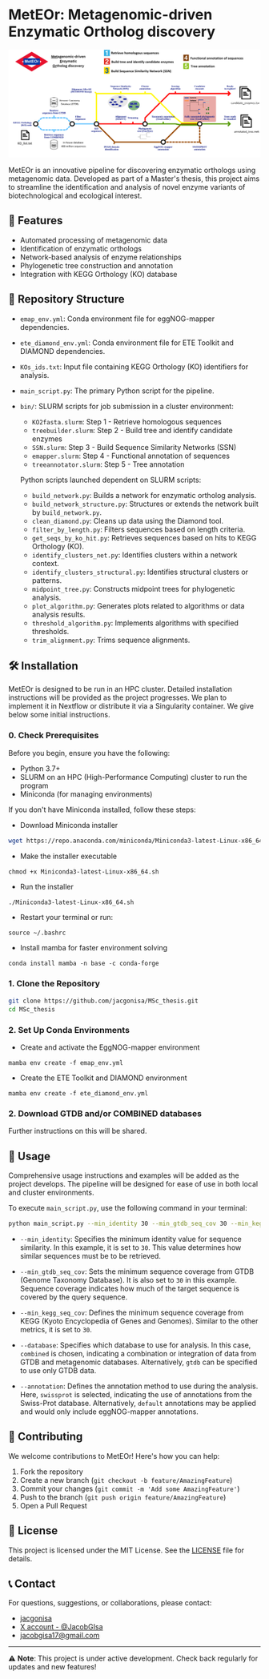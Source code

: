 # MetEOr: Metagenomic-driven Enzymatic Ortholog discovery

![MetEOr](MetEOr_schema.png)

MetEOr is an innovative pipeline for discovering enzymatic orthologs using metagenomic data. Developed as part of a Master's thesis, this project aims to streamline the identification and analysis of novel enzyme variants of biotechnological and ecological interest.

## 🚀 Features

- Automated processing of metagenomic data
- Identification of enzymatic orthologs
- Network-based analysis of enzyme relationships
- Phylogenetic tree construction and annotation
- Integration with KEGG Orthology (KO) database

## 📁 Repository Structure
- `emap_env.yml`: Conda environment file for eggNOG-mapper dependencies.
- `ete_diamond_env.yml`: Conda environment file for ETE Toolkit and DIAMOND dependencies.
- `KOs_ids.txt`: Input file containing KEGG Orthology (KO) identifiers for analysis.
- `main_script.py`: The primary Python script for the pipeline.
- `bin/`:
  SLURM scripts for job submission in a cluster environment:

  - `KO2fasta.slurm`: Step 1 - Retrieve homologous sequences
  - `treebuilder.slurm`: Step 2 - Build tree and identify candidate enzymes
  - `SSN.slurm`: Step 3 - Build 	Sequence Similarity Networks (SSN)
  - `emapper.slurm`: Step 4 - Functional annotation of sequences
  - `treeannotator.slurm`: Step 5 - Tree annotation
    
  Python scripts launched dependent on SLURM scripts:

  - `build_network.py`: Builds a network for enzymatic ortholog analysis.
  - `build_network_structure.py`: Structures or extends the network built by `build_network.py`.
  - `clean_diamond.py`: Cleans up data using the Diamond tool.
  - `filter_by_length.py`: Filters sequences based on length criteria.
  - `get_seqs_by_ko_hit.py`: Retrieves sequences based on hits to KEGG Orthology (KO).
  - `identify_clusters_net.py`: Identifies clusters within a network context.
  - `identify_clusters_structural.py`: Identifies structural clusters or patterns.
  - `midpoint_tree.py`: Constructs midpoint trees for phylogenetic analysis.
  - `plot_algorithm.py`: Generates plots related to algorithms or data analysis results.
  - `threshold_algorithm.py`: Implements algorithms with specified thresholds.
  - `trim_alignment.py`: Trims sequence alignments.

## 🛠️ Installation

MetEOr is designed to be run in an HPC cluster. Detailed installation instructions will be provided as the project progresses. We plan to implement it in Nextflow or distribute it via a Singularity container.
We give below some initial instructions.

### 0. Check Prerequisites

Before you begin, ensure you have the following:

- Python 3.7+
- SLURM on an HPC (High-Performance Computing) cluster to run the program
- Miniconda (for managing environments)

If you don't have Miniconda installed, follow these steps:

- Download Miniconda installer
```bash
wget https://repo.anaconda.com/miniconda/Miniconda3-latest-Linux-x86_64.sh
```

- Make the installer executable
```
chmod +x Miniconda3-latest-Linux-x86_64.sh
```

- Run the installer
```
./Miniconda3-latest-Linux-x86_64.sh
```

- Restart your terminal or run:
```
source ~/.bashrc
```

- Install mamba for faster environment solving
```
conda install mamba -n base -c conda-forge
```
 
### 1. Clone the Repository

```bash
git clone https://github.com/jacgonisa/MSc_thesis.git
cd MSc_thesis
```

### 2. Set Up Conda Environments
- Create and activate the EggNOG-mapper environment
```
mamba env create -f emap_env.yml
```

- Create the ETE Toolkit and DIAMOND environment
```
mamba env create -f ete_diamond_env.yml
```

### 2. Download GTDB and/or COMBINED databases

Further instructions on this will be shared.


## 📘 Usage

Comprehensive usage instructions and examples will be added as the project develops. The pipeline will be designed for ease of use in both local and cluster environments.


To execute `main_script.py`, use the following command in your terminal:

```bash
python main_script.py --min_identity 30 --min_gtdb_seq_cov 30 --min_kegg_seq_cov 30 --database combined --annotation swissprot KO_list.txt
```

- `--min_identity`: Specifies the minimum identity value for sequence similarity. In this example, it is set to `30`. This value determines how similar sequences must be to be retrieved.

- `--min_gtdb_seq_cov`: Sets the minimum sequence coverage from GTDB (Genome Taxonomy Database). It is also set to `30` in this example. Sequence coverage indicates how much of the target sequence is covered by the query sequence.

- `--min_kegg_seq_cov`: Defines the minimum sequence coverage from KEGG (Kyoto Encyclopedia of Genes and Genomes). Similar to the other metrics, it is set to `30`. 

- `--database`: Specifies which database to use for analysis. In this case, `combined` is chosen, indicating a combination or integration of data from GTDB and metagenomic databases. Alternatively, `gtdb` can be specified to use only GTDB data.

- `--annotation`: Defines the annotation method to use during the analysis. Here, `swissprot` is selected, indicating the use of annotations from the Swiss-Prot database. Alternatively, `default` annotations may be applied and would only include eggNOG-mapper annotations.


## 🤝 Contributing

We welcome contributions to MetEOr! Here's how you can help:

1. Fork the repository
2. Create a new branch (`git checkout -b feature/AmazingFeature`)
3. Commit your changes (`git commit -m 'Add some AmazingFeature'`)
4. Push to the branch (`git push origin feature/AmazingFeature`)
5. Open a Pull Request


## 📄 License

This project is licensed under the MIT License. See the [LICENSE](LICENSE) file for details.

## 📞 Contact

For questions, suggestions, or collaborations, please contact:

- [jacgonisa](https://github.com/jacgonisa)
- [X account - @JacobGIsa](https://x.com/JacobGIsa)
- jacobgisa17@gmail.com

---

⚠️ **Note**: This project is under active development. Check back regularly for updates and new features!
